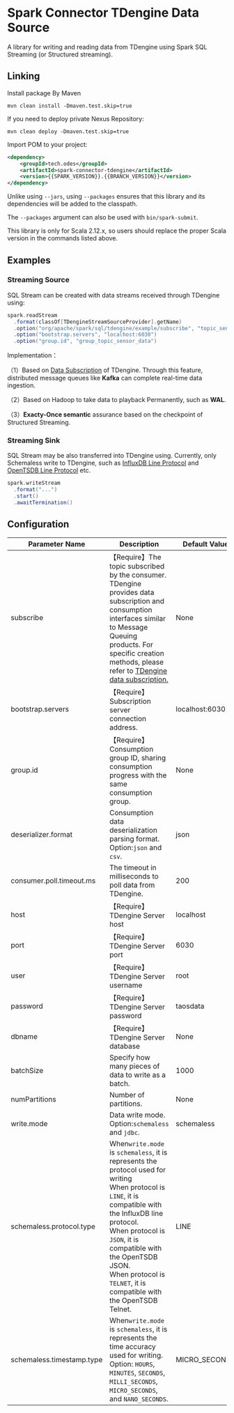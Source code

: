 # Spark Connector TDengine Data Source

A library for writing and reading data from TDengine using Spark SQL Streaming (or Structured streaming).

## Linking

Install package By Maven

```shell
mvn clean install -Dmaven.test.skip=true
```

If you need to deploy private Nexus Repository:

```shell
mvn clean deploy -Dmaven.test.skip=true
```

Import POM to your project:

```xml
<dependency>
    <groupId>tech.odes</groupId>
    <artifactId>spark-connector-tdengine</artifactId>
    <version>{{SPARK_VERSION}}.{{BRANCH_VERSION}}</version>
</dependency>
```

Unlike using `--jars`, using `--packages` ensures that this library and its dependencies will be added to the classpath.

The `--packages` argument can also be used with `bin/spark-submit`.

This library is only for Scala 2.12.x, so users should replace the proper Scala version in the commands listed above.

## Examples

### Streaming Source

SQL Stream can be created with data streams received through TDengine using:

```scala
spark.readStream
  .format(classOf[TDengineStreamSourceProvider].getName)
  .option("org/apache/spark/sql/tdengine/example/subscribe", "topic_sensor_data")
  .option("bootstrap.servers", "localhost:6030")
  .option("group.id", "group_topic_sensor_data")
```

Implementation：

（1）Based on [Data Subscription](https://docs.tdengine.com/develop/tmq/) of TDengine. Through this feature, distributed message queues like **Kafka** can complete real-time data ingestion.

（2）Based on Hadoop to take data to playback Permanently, such as **WAL**.

（3）**Exacty-Once semantic** assurance based on the checkpoint of Structured Streaming.

### Streaming Sink

SQL Stream may be also transferred into TDengine using. Currently, only Schemaless write to TDengine, such as [InfluxDB Line Protocol](https://docs.tdengine.com/develop/insert-data/influxdb-line/) and [OpenTSDB Line Protocol](https://docs.tdengine.com/develop/insert-data/opentsdb-telnet/) etc.

```scala
spark.writeStream
  .format("...")
  .start()
  .awaitTermination()
```

## Configuration


| Parameter Name            | Description                                                                                                                                                                                                                                                                                                      | Default Value  | Read | Write |
| ------------------------- | ---------------------------------------------------------------------------------------------------------------------------------------------------------------------------------------------------------------------------------------------------------------------------------------------------------------- | -------------- | ---- | ----- |
| subscribe                 | 【Require】The topic subscribed by the consumer.<br/>TDengine provides data subscription and consumption interfaces similar to Message Queuing products. For specific creation methods, please refer to [TDengine data subscription.](https://docs.taosdata.com/taos-sql/tmq/)                                   | None           | ✅   |       |
| bootstrap.servers         | 【Require】Subscription server connection address.                                                                                                                                                                                                                                                               | localhost:6030 | ✅   |       |
| group.id                  | 【Require】Consumption group ID, sharing consumption progress with the same consumption group.                                                                                                                                                                                                                   | None           | ✅   |       |
| deserializer.format       | Consumption data deserialization parsing format. Option:`json` and `csv`.                                                                                                                                                                                                                                        | json           | ✅   |       |
| consumer.poll.timeout.ms  | The timeout in milliseconds to poll data from TDengine.                                                                                                                                                                                                                                                          | 200            | ✅   |       |
| host                      | 【Require】TDengine Server host                                                                                                                                                                                                                                                                                  | localhost      |      | ✅    |
| port                      | 【Require】TDengine Server port                                                                                                                                                                                                                                                                                  | 6030           |      | ✅    |
| user                      | 【Require】TDengine Server username                                                                                                                                                                                                                                                                              | root           |      | ✅    |
| password                  | 【Require】TDengine Server password                                                                                                                                                                                                                                                                              | taosdata       |      | ✅    |
| dbname                    | 【Require】TDengine Server database                                                                                                                                                                                                                                                                              | None           |      | ✅    |
| batchSize                 | Specify how many pieces of data to write as a batch.                                                                                                                                                                                                                                                             | 1000           |      | ✅    |
| numPartitions             | Number of partitions.                                                                                                                                                                                                                                                                                            | None           |      | ✅    |
| write.mode                | Data write mode. Option:`schemaless` and `jdbc`.                                                                                                                                                                                                                                                                 | schemaless     |      | ✅    |
| schemaless.protocol.type  | When`write.mode` is `schemaless`, it is represents the protocol used for writing <br/>When protocol is `LINE`, it is compatible with the InfluxDB line protocol.<br/>When protocol is `JSON`, it is compatible with the OpenTSDB JSON.<br/>When protocol is `TELNET`, it is compatible with the OpenTSDB Telnet. | LINE           |      | ✅    |
| schemaless.timestamp.type | When`write.mode` is `schemaless`, it is represents the time accuracy used for writing. <br/>Option: `HOURS`, `MINUTES`, `SECONDS`, `MILLI_SECONDS`, `MICRO_SECONDS`, and `NANO_SECONDS`.                                                                                                                         | MICRO_SECONDS  |      | ✅    |
